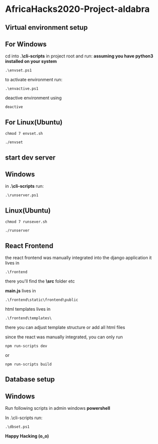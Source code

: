 # AfricaHacks2020-Project-aldabra

## Virtual environment setup
  ## For Windows  
  
  cd into **.\cli-scripts** in project root and run:
  **assuming you have python3 installed on your system**
  ````
  .\envset.ps1
  ````
  
  to activate environment run:
  ````
  .\envactive.ps1
  ````
  deactive environment using
  ````
  deactive
  ````
  
  ## For Linux(Ubuntu)
    chmod 7 envset.sh
    
    ./envset
  
## start dev server
  ## Windows
  in **.\cli-scripts** run:
  ````
  .\runserver.ps1
  ````
  
  ## Linux(Ubuntu)
  ````
  chmod 7 runsever.sh
  
  ./runserver
  ````
  
## React Frontend
   the react frontend was manually integrated into the django application
   it lives in 
   ````
   .\frontend
   ````
   there you'll find the **\src** folder etc
   
   **main.js** lives in
   ````
   .\frontend\static\frontend\public
   ````
   html templates lives in
   ````
   .\frontend\templates\
   ````
   there you can adjust template structure or add all html files
   
   since the react was manually integrated, you can only run
   ````
   npm run-scripts dev
   ````
   or
   ````
   npm run-scripts build
   ````
   
## Database setup
  ## Windows
  Run following scripts in admin windows **powershell**
  
  In .\cli-scripts run:
  ````
  .\dbset.ps1
  ````

**Happy Hacking (o_o)**
   
   
